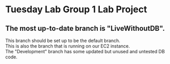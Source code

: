 # Tuesday Lab Group 1 Lab Project
## The most up-to-date branch is "LiveWithoutDB".
This branch should be set up to be the default branch.  
This is also the branch that is running on our EC2 instance.  
The "Development" branch has some updated but unused and untested DB code.
